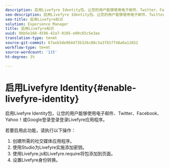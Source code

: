 ```yaml
---
description: 启用Livefyre Identity包，让您的用户能够使用电子邮件、Twitter、Facebook、Yahoo！或Google登录登录登录Livefyre应用程序。
seo-description: 启用Livefyre Identity包，让您的用户能够使用电子邮件、Twitter、Facebook、Yahoo！或Google登录登录登录Livefyre应用程序。
seo-title: 启用Livefyre标识
solution: Experience Manager
title: 启用Livefyre标识
uuid: 9bb5e168-4596-42a7-9105-e09c65c5e3ae
translation-type: tm+mt
source-git-commit: 67aeb3de964473b326c88c3a3f81ff48a6a12652
workflow-type: tm+mt
source-wordcount: '115'
ht-degree: 3%

---
```



# 启用Livefyre Identity{#enable-livefyre-identity}

启用Livefyre Identity包，让您的用户能够使用电子邮件、Twitter、Facebook、Yahoo！或Google登录登录登录Livefyre应用程序。

若要启用此功能，请执行以下操作：

1. 创建所需的社交媒体应用程序。
1. 使用Studio为Livefyre实施添加密钥。
1. 使用Livefyre.js和Livefyre.require将包添加到页面。
1. 设置Livefyre身份转换。
